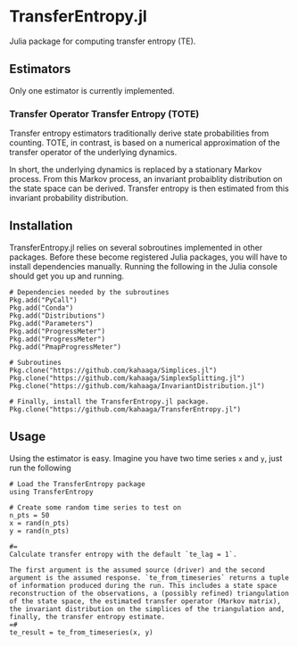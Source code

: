 # TransferEntropy.jl

Julia package for computing transfer entropy (TE). 

## Estimators
Only one estimator is currently implemented.

### Transfer Operator Transfer Entropy (TOTE)
Transfer entropy estimators traditionally derive state probabilities from counting. TOTE, in contrast, is based on a numerical approximation of the transfer operator of the underlying dynamics. 

In short, the underlying dynamics is replaced by a stationary Markov process. From this Markov process, an invariant probaiblity distribution on the state space can be derived. Transfer entropy is then estimated from this invariant probability distribution. 

## Installation
TransferEntropy.jl relies on several sobroutines implemented in other packages. Before these become registered Julia packages, you will have to install dependencies manually.  Running the following in the Julia console should get you up and running. 

```
# Dependencies needed by the subroutines
Pkg.add("PyCall")
Pkg.add("Conda")
Pkg.add("Distributions")
Pkg.add("Parameters")
Pkg.add("ProgressMeter")
Pkg.add("ProgressMeter")
Pkg.add("PmapProgressMeter")

# Subroutines 
Pkg.clone("https://github.com/kahaaga/Simplices.jl")
Pkg.clone("https://github.com/kahaaga/SimplexSplitting.jl")
Pkg.clone("https://github.com/kahaaga/InvariantDistribution.jl")

# Finally, install the TransferEntropy.jl package.
Pkg.clone("https://github.com/kahaaga/TransferEntropy.jl")
```

## Usage 
Using the estimator is easy. Imagine you have two time series `x` and `y`, just run the following

```
# Load the TransferEntropy package
using TransferEntropy 

# Create some random time series to test on
n_pts = 50
x = rand(n_pts)
y = rand(n_pts)

#= 
Calculate transfer entropy with the default `te_lag = 1`. 

The first argument is the assumed source (driver) and the second argument is the assumed response. `te_from_timeseries` returns a tuple of information produced during the run. This includes a state space reconstruction of the observations, a (possibly refined) triangulation of the state space, the estimated transfer operator (Markov matrix), the invariant distribution on the simplices of the triangulation and, finally, the transfer entropy estimate.
=#
te_result = te_from_timeseries(x, y)
```

